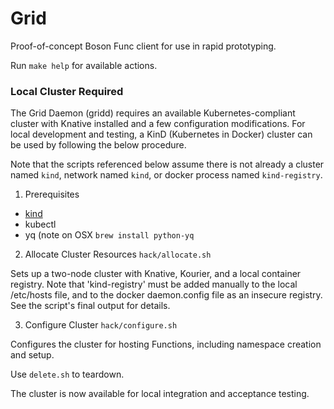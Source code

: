 # Grid

Proof-of-concept Boson Func client for use in rapid prototyping.

Run `make help` for available actions.

### Local Cluster Required

The Grid Daemon (gridd) requires an available Kubernetes-compliant cluster with
Knative installed and a few configuration modifications.  For local development
and testing, a KinD (Kubernetes in Docker) cluster can be used by following the
below procedure.

Note that the scripts referenced below assume there is not already a cluster 
named `kind`, network named `kind`, or docker process named `kind-registry`.

1.  Prerequisites
- [kind](https://kind.sigs.k8s.io/docs/user/quick-start/#installation)
- kubectl
- yq (note on OSX `brew install python-yq`

2.  Allocate Cluster Resources
`hack/allocate.sh`

Sets up a two-node cluster with Knative, Kourier, and a local container registry.
Note that 'kind-registry' must be added manually to the local /etc/hosts file,
and to the docker daemon.config file as an insecure registry.  See the script's
final output for details.

3.  Configure Cluster
`hack/configure.sh`

Configures the cluster for hosting Functions, including namespace creation and setup.

Use `delete.sh` to teardown.

The cluster is now available for local integration and acceptance testing.





